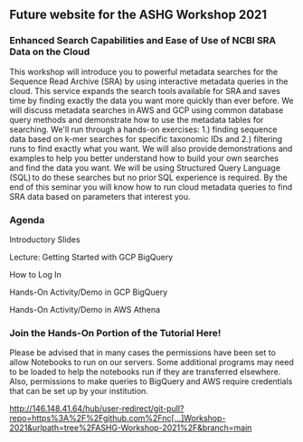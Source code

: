 ## Future website for the ASHG Workshop 2021

### Enhanced Search Capabilities and Ease of Use of NCBI SRA Data on the Cloud 

This workshop will introduce you to powerful metadata searches for the Sequence Read Archive (SRA) by using interactive metadata queries in the cloud. This service expands the search tools available for SRA and saves time by finding exactly the data you want more quickly than ever before. We will discuss metadata searches in AWS and GCP using common database query methods and demonstrate how to use the metadata tables for searching. We'll run through a hands-on exercises: 1.) finding sequence data based on k-mer searches for specific taxonomic IDs and 2.) filtering runs to find exactly what you want. We will also provide demonstrations and examples to help you better understand how to build your own searches and find the data you want. We will be using Structured Query Language (SQL) to do these searches but no prior SQL experience is required. By the end of this seminar you will know how to run cloud metadata queries to find SRA data based on parameters that interest you. 


### Agenda

Introductory Slides

Lecture: Getting Started with GCP BigQuery

How to Log In

Hands-On Activity/Demo in GCP BigQuery

Hands-On Activity/Demo in AWS Athena



### Join the Hands-On Portion of the Tutorial Here!

Please be advised that in many cases the permissions have been set to allow Notebooks to run on our servers. Some additional programs may need to be loaded to help the notebooks run if they are transferred elsewhere.  Also, permissions to make queries to BigQuery and AWS require credentials that can be set up by your institution.


http://146.148.41.64/hub/user-redirect/git-pull?repo=https%3A%2F%2Fgithub.com%2Fnc[…]Workshop-2021&urlpath=tree%2FASHG-Workshop-2021%2F&branch=main



